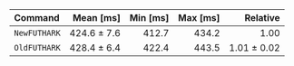| Command | Mean [ms] | Min [ms] | Max [ms] | Relative |
|:---|---:|---:|---:|---:|
| `NewFUTHARK` | 424.6 ± 7.6 | 412.7 | 434.2 | 1.00 |
| `OldFUTHARK` | 428.4 ± 6.4 | 422.4 | 443.5 | 1.01 ± 0.02 |
